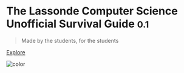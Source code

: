 <!-- _coverpage.md -->


# The Lassonde Computer Science Unofficial Survival Guide <small>0.1</small>

> Made by the students, for the students

[Explore](#docsify)

![color](#ffd7d8)



